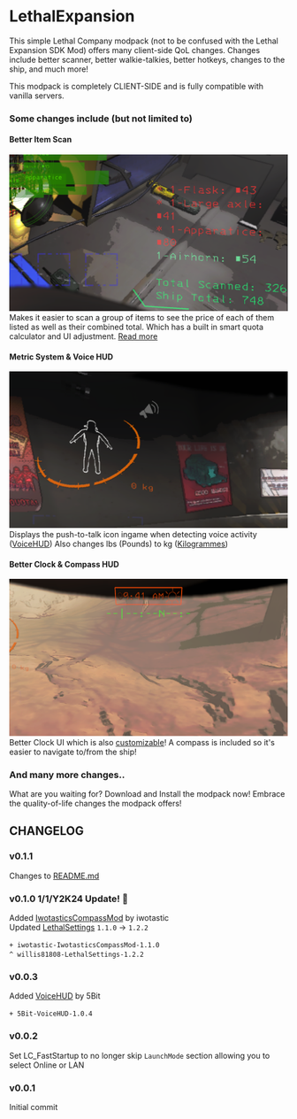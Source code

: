 # LethalExpansion
This simple Lethal Company modpack (not to be confused with the Lethal Expansion SDK Mod) offers many client-side QoL changes.
Changes include better scanner, better walkie-talkies, better hotkeys, changes to the ship, and much more!

This modpack is completely CLIENT-SIDE and is fully compatible with vanilla servers.

### Some changes include (but not limited to)

#### Better Item Scan<br>
<img src="https://raw.githubusercontent.com/BoredKevin/LethalExpansions/main/Docs/screenshot1.png" alt="BetterScanner Mod Screenshot" style="max-height: 320px;"><br>
Makes it easier to scan a group of items to see the price of each of them listed as well as their combined total. Which has a built in smart quota calculator and UI adjustment. [Read more](https://thunderstore.io/c/lethal-company/p/PopleZoo/BetterItemScan/)

#### Metric System & Voice HUD<br>
<img src="https://raw.githubusercontent.com/BoredKevin/LethalExpansions/main/Docs/screenshot2.png" alt="VoiceHUD & Killogrammes Mod Screenshot" style="max-height: 320px;"><br>
Displays the push-to-talk icon ingame when detecting voice activity ([VoiceHUD](https://thunderstore.io/c/lethal-company/p/5Bit/VoiceHUD/)) Also changes lbs (Pounds) to kg ([Kilogrammes](https://thunderstore.io/c/lethal-company/p/SimpleDev/Kilogrammes/))

#### Better Clock & Compass HUD<br>
<img src="https://raw.githubusercontent.com/BoredKevin/LethalExpansions/main/Docs/screenshot3.png" alt="Better Clock & Compass Mod Screenshot" style="max-height: 320px;"><br>
Better Clock UI which is also [customizable](https://thunderstore.io/c/lethal-company/p/BlueAmulet/LCBetterClock/)! A compass is included so it's easier to navigate to/from the ship!

### And many more changes..
What are you waiting for? Download and Install the modpack now! Embrace the quality-of-life changes the modpack offers!

## CHANGELOG

### v0.1.1

Changes to [README.md](https://github.com/BoredKevin/LethalExpansions/commit/7eab85735fd886ca2d11cf5134f2716c36f14ee0)

### v0.1.0 1/1/Y2K24 Update! 🥳

Added [IwotasticsCompassMod](https://thunderstore.io/c/lethal-company/p/iwotastic/IwotasticsCompassMod/) by iwotastic
<br>Updated [LethalSettings](https://thunderstore.io/c/lethal-company/p/willis81808/LethalSettings/) `1.1.0` -> `1.2.2`

`+ iwotastic-IwotasticsCompassMod-1.1.0`<br>
`^ willis81808-LethalSettings-1.2.2`<br>

### v0.0.3

Added [VoiceHUD](https://thunderstore.io/c/lethal-company/p/5Bit/VoiceHUD/) by 5Bit

`+ 5Bit-VoiceHUD-1.0.4`

### v0.0.2

Set LC_FastStartup to no longer skip `LaunchMode` section allowing you to select Online or LAN

### v0.0.1

Initial commit
